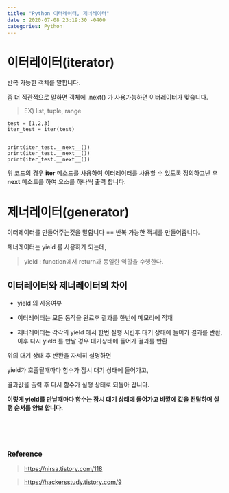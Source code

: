 ```yaml
---
title: "Python 이터레이터, 제너레이터"
date : 2020-07-08 23:19:30 -0400
categories: Python
---
```



# 이터레이터(iterator)

반복 가능한 객체를 말합니다.

좀 더 직관적으로 말하면 객체에 .next() 가 사용가능하면 이터레이터가 맞습니다.


> EX)  list, tuple, range

```
test = [1,2,3]
iter_test = iter(test)


print(iter_test.__next__())
print(iter_test.__next__())
print(iter_test.__next__())
```


위 코드의 경우 __iter__ 메소드를 사용하여 이터레이터를 사용할 수 있도록 정의하고난 후 __next__ 메소드를 하여 요소를 하나씩 출력 합니다.




# 제너레이터(generator)

이터레이터를 만들어주는것을 말합니다 == 반복 가능한 객체를 만들어줍니다.

제너레이터는 yield 를 사용하게 되는데,

> yield : function에서 return과 동일한 역할을 수행한다.







## 이터레이터와 제너레이터의 차이

- yield 의 사용여부

- 이터레이터는 모든 동작을 완료후 결과를 한번에 메모리에 적재

- 제너레이터는 각각의 yield 에서 한번 실행 시킨후 대기 상태에 들어가 결과를 반환, 이후 다시 yield 를 만날 경우 대기상태에 들어가 결과를 반환

위의 대기 상태 후 반환을 자세히 설명하면

yield가 호출될때마다 함수가 잠시 대기 상태에 들어가고,

결과값을 출력 후 다시 함수가 실행 상태로 되돌아 갑니다.

**이렇게 yield를 만날때마다 함수는 잠시 대기 상태에 들어가고 바깥에 값을 전달하며 실행 순서를 양보 합니다.**


<br/><br/><br/>


### Reference

> https://nirsa.tistory.com/118

> https://hackersstudy.tistory.com/9
